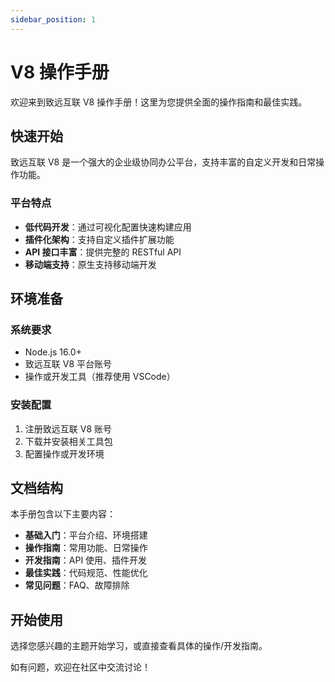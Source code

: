 ```yaml
---
sidebar_position: 1
---
```


# V8 操作手册

欢迎来到致远互联 V8 操作手册！这里为您提供全面的操作指南和最佳实践。

## 快速开始

致远互联 V8 是一个强大的企业级协同办公平台，支持丰富的自定义开发和日常操作功能。

### 平台特点

- **低代码开发**：通过可视化配置快速构建应用
- **插件化架构**：支持自定义插件扩展功能
- **API 接口丰富**：提供完整的 RESTful API
- **移动端支持**：原生支持移动端开发

## 环境准备

### 系统要求

- Node.js 16.0+
- 致远互联 V8 平台账号
- 操作或开发工具（推荐使用 VSCode）

### 安装配置

1. 注册致远互联 V8 账号
2. 下载并安装相关工具包
3. 配置操作或开发环境

## 文档结构

本手册包含以下主要内容：

- **基础入门**：平台介绍、环境搭建
- **操作指南**：常用功能、日常操作
- **开发指南**：API 使用、插件开发
- **最佳实践**：代码规范、性能优化
- **常见问题**：FAQ、故障排除

## 开始使用

选择您感兴趣的主题开始学习，或直接查看具体的操作/开发指南。

如有问题，欢迎在社区中交流讨论！
